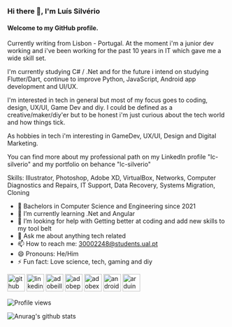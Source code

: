 ### Hi there 👋, I'm Luís Silvério
#### Welcome to my GitHub profile.

Currently writing from Lisbon - Portugal. At the moment i'm a junior dev working and i've been working for the past 10 years in IT which gave me a wide skill set. 

I'm currently studying C# / .Net and for the future i intend on studying Flutter/Dart, continue to improve Python, JavaScript, Android app development and UI/UX. 

I'm interested in tech in general but most of my focus goes to coding, design, UX/UI, Game Dev and diy. I could be defined as a creative/maker/diy'er but to be honest i'm just curious about the tech world and how things tick.

As hobbies in tech i'm interesting in GameDev, UX/UI, Design and Digital Marketing.

You can find more about my professional path on my LinkedIn profile "lc-silverio" and my portfolio on behance "lc-silverio"

Skills: Illustrator, Photoshop, Adobe XD, VirtualBox, Networks, Computer Diagnostics and Repairs, IT Support, Data Recovery, Systems Migration, Cloning

- 🔭 Bachelors in Computer Science and Engineering since 2021
- 🌱 I’m currently learning .Net and Angular
- 🤔 I’m looking for help with Getting better at coding and add new skills to my tool belt 
- 💬 Ask me about anything tech related 
- 📫 How to reach me: 30002248@students.ual.pt 
- 😄 Pronouns: He/Him 
- ⚡ Fun fact: Love science, tech, gaming and diy


[<img src='https://cdn.jsdelivr.net/npm/simple-icons@3.0.1/icons/github.svg' alt='github' height='40'>](https://github.com/lc-silverio)  [<img src='https://cdn.jsdelivr.net/npm/simple-icons@3.0.1/icons/linkedin.svg' alt='linkedin' height='40'>](https://www.linkedin.com/in/silverioluis/)  [<img src='https://cdn.jsdelivr.net/npm/simple-icons@3.0.1/icons/adobeillustrator.svg' alt='adobeillustrator' height='40'>](#)  [<img src='https://cdn.jsdelivr.net/npm/simple-icons@3.0.1/icons/adobephotoshop.svg' alt='adobephotoshop' height='40'>](#)  [<img src='https://cdn.jsdelivr.net/npm/simple-icons@3.0.1/icons/adobexd.svg' alt='adobexd' height='40'>](#)  [<img src='https://cdn.jsdelivr.net/npm/simple-icons@3.0.1/icons/android.svg' alt='android' height='40'>](#)  [<img src='https://cdn.jsdelivr.net/npm/simple-icons@3.0.1/icons/arduino.svg' alt='arduino' height='40'>](#)  

![Profile views](https://gpvc.arturio.dev/lc-silverio)  

![Anurag's github stats](https://github-readme-stats.vercel.app/api?username=lc-silverio&show_icons=true&theme=tokyonight)
